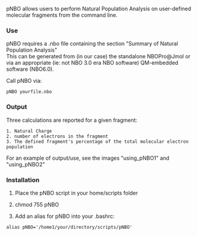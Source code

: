 pNBO allows users to perform Natural Population Analysis on user-defined molecular fragments from the command line.  

### Use ###
pNBO requires a .nbo file containing the section "Summary of Natural Population Analysis"  
This can be generated from (in our case) the standalone NBOPro@Jmol or via an appropriate (ie: not NBO 3.0 era NBO software) QM-embedded software (NBO6.0).  

Call pNBO via:   
```
pNBO yourfile.nbo
```

### Output ###
Three calculations are reported for a given fragment:  
```
1. Natural Charge
2. number of electrons in the fragment
3. The defined fragment's percentage of the total molecular electron population  
```

For an example of output/use, see the images "using_pNBO1" and "using_pNBO2"  

### Installation ###
1. Place the pNBO script in your home/scripts folder

2. chmod 755 pNBO

3. Add an alias for pNBO into your .bashrc:
```
alias pNBO='/home1/your/directory/scripts/pNBO'
```
